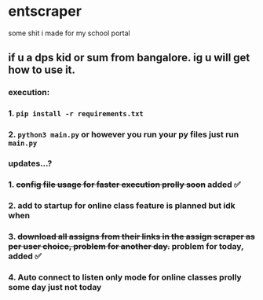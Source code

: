 # entscraper
some shit i made for my school portal

## if u a dps kid or sum from bangalore. ig u will get how to use it.
### execution:
### 1. `pip install -r requirements.txt` 
### 2. `python3 main.py` or however you run your py files just run `main.py`

### updates...?
### 1. ~~config file usage for faster execution prolly soon~~ added ✅
### 2. add to startup for online class feature is planned but idk when
### 3. ~~download all assigns from their links in the assign scraper as per user choice, problem for another day.~~ problem for today, added ✅
### 4. Auto connect to listen only mode for online classes prolly some day just not today
